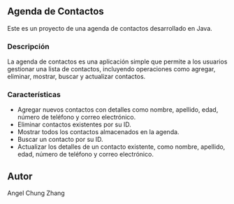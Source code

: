 ## Agenda de Contactos

Este es un proyecto de una agenda de contactos desarrollado en Java.

### Descripción

La agenda de contactos es una aplicación simple que permite a los usuarios gestionar una lista de contactos, incluyendo operaciones como agregar, eliminar, mostrar, buscar y actualizar contactos.

### Características

- Agregar nuevos contactos con detalles como nombre, apellido, edad, número de teléfono y correo electrónico.
- Eliminar contactos existentes por su ID.
- Mostrar todos los contactos almacenados en la agenda.
- Buscar un contacto por su ID.
- Actualizar los detalles de un contacto existente, como nombre, apellido, edad, número de teléfono y correo electrónico.

## Autor

Angel Chung Zhang
